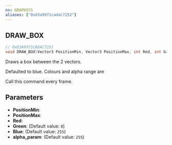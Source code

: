 ```yaml
---
ns: GRAPHICS
aliases: ["0xd3a9971cadac7252"]
---
```

## DRAW_BOX

```c
// 0xD3A9971CADAC7252
void DRAW_BOX(Vector3 PositionMin, Vector3 PositionMax, int Red, int Green, int Blue, int alpha_param);
```

Draws a box between the 2 vectors.

Defaulted to blue. Colours and alpha range are

Call this command every frame.


## Parameters
* **PositionMin**: 
* **PositionMax**: 
* **Red**: 
* **Green**: (Default value: `0`)
* **Blue**: (Default value: `255`)
* **alpha_param**: (Default value: `255`)
